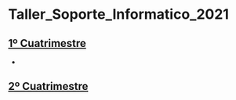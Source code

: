 # Taller_Soporte_Informatico_2021

## [1º Cuatrimestre](https://github.com/Franco-ui/Taller_Soporte_Informatico_2021/tree/main/1%C2%BA%20Cuatrimestre)

-

## [2º Cuatrimestre](https://github.com/Franco-ui/Taller_Soporte_Informatico_2021/tree/main/2%C2%BA%20Cuatrimestre)
